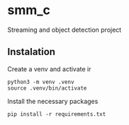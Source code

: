 # smm_c
Streaming and object detection project

## Instalation
Create a venv and activate ir
```
python3 -m venv .venv
source .venv/bin/activate
```
Install the necessary packages
```
pip install -r requirements.txt
```
